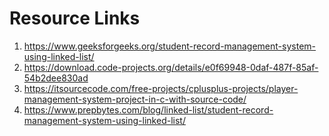 # Resource Links
1. https://www.geeksforgeeks.org/student-record-management-system-using-linked-list/
2. https://download.code-projects.org/details/e0f69948-0daf-487f-85af-54b2dee830ad
3. https://itsourcecode.com/free-projects/cplusplus-projects/player-management-system-project-in-c-with-source-code/
4. https://www.prepbytes.com/blog/linked-list/student-record-management-system-using-linked-list/
